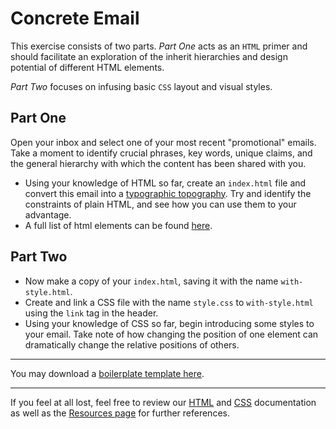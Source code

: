 # Concrete Email

This exercise consists of two parts. <i>Part One</i> acts as an `HTML` primer and should facilitate an exploration of the inherit hierarchies and design potential of different HTML elements.

<i>Part Two</i> focuses on infusing basic `CSS` layout and visual styles.


## Part One
Open your inbox and select one of your most recent "promotional" emails. Take a moment to identify crucial phrases, key words, unique claims, and the general hierarchy with which the content has been shared with you. 

- Using your knowledge of HTML so far, create an `index.html` file and convert this email into a [typographic topography](http://kvadratinterwoven.com/typewriters-and-tactile-textiles). Try and identify the constraints of plain HTML, and see how you can use them to your advantage. 
- A full list of html elements can be found [here](https://devdocs.io/html-elements/).

## Part Two

- Now make a copy of your `index.html`, saving it with the name `with-style.html`. 
- Create and link a CSS file with the name `style.css` to `with-style.html` using the `link` tag in the header. 
- Using your knowledge of CSS so far, begin introducing some styles to your email. Take note of how changing the position of one element can dramatically change the relative positions of others.

***

You may download a [boilerplate template here](/files/boilerplate.zip).

***

If you feel at all lost, feel free to review our [HTML](/lectures/html) and [CSS](/lectures/css) documentation as well as the [Resources page](/resources) for further references.